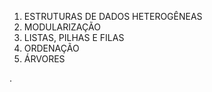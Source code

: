 1.   ESTRUTURAS DE DADOS HETEROGÊNEAS
2.   MODULARIZAÇÃO
3.   LISTAS, PILHAS E FILAS
4.   ORDENAÇÃO
5.   ÁRVORES


.
